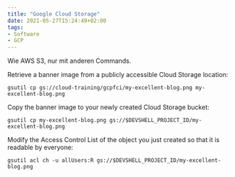 ```yaml
---
title: "Google Cloud Storage"
date: 2021-05-27T15:24:49+02:00
tags:
- Software
- GCP
---
```


Wie AWS S3, nur mit anderen Commands.

<!--more-->

Retrieve a banner image from a publicly accessible Cloud Storage location:

    gsutil cp gs://cloud-training/gcpfci/my-excellent-blog.png my-excellent-blog.png

Copy the banner image to your newly created Cloud Storage bucket:

    gsutil cp my-excellent-blog.png gs://$DEVSHELL_PROJECT_ID/my-excellent-blog.png

Modify the Access Control List of the object you just created so that it is readable by everyone:

    gsutil acl ch -u allUsers:R gs://$DEVSHELL_PROJECT_ID/my-excellent-blog.png

